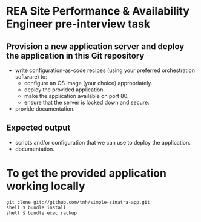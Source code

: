 REA Site Performance & Availability Engineer pre-interview task
=============

Provision a new application server and deploy the application in this Git repository
-------
- write configuration-as-code recipes (using your preferred orchestration software) to:
  - configure an OS image (your choice) appropriately.
  - deploy the provided application.
  - make the application available on port 80.
  - ensure that the server is locked down and secure.
- provide documentation.

Expected output
-------------
- scripts and/or configuration that we can use to deploy the application.
- documentation.

To get the provided application working locally
=============

    git clone git://github.com/tnh/simple-sinatra-app.git
    shell $ bundle install
    shell $ bundle exec rackup

